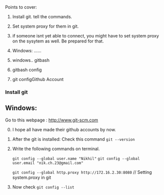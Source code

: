Points to cover:

1. Install git. tell the commands.
2. Set system proxy for them in git.
3. if someone isnt yet able to connect, you might have to set system proxy on the sysytem as well. Be prepared for that.


4.  Windows:    ......


1. windows.. gitbash 
2. gitbash config
3. git configGithub Account





### Install git


## Windows: 

  Go to this webpage :   http://www.git-scm.com

0. I hope all have made their github accounts by now.

1. After the git is installed: Check this command `git --version`

2. Write the following commands on terminal.

	`git config --global user.name "Nikhil"`
	`git config --global user.email "nik.ch.23@gmail.com"`


	`git config --global http.proxy http://172.16.2.30:8080`      // Setting system.proxy in git

3. Now check `git config --list`